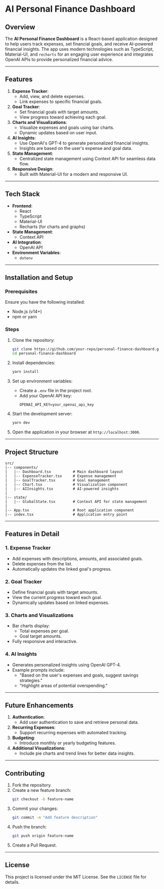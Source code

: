 # AI Personal Finance Dashboard

## Overview
The **AI Personal Finance Dashboard** is a React-based application designed to help users track expenses, set financial goals, and receive AI-powered financial insights. The app uses modern technologies such as TypeScript, Material-UI, and `recharts` for an engaging user experience and integrates OpenAI APIs to provide personalized financial advice.

---

## Features
1. **Expense Tracker**:
   - Add, view, and delete expenses.
   - Link expenses to specific financial goals.
2. **Goal Tracker**:
   - Set financial goals with target amounts.
   - View progress toward achieving each goal.
3. **Charts and Visualizations**:
   - Visualize expenses and goals using bar charts.
   - Dynamic updates based on user input.
4. **AI Insights**:
   - Use OpenAI's GPT-4 to generate personalized financial insights.
   - Insights are based on the user's expense and goal data.
5. **State Management**:
   - Centralized state management using Context API for seamless data flow.
6. **Responsive Design**:
   - Built with Material-UI for a modern and responsive UI.

---

## Tech Stack
- **Frontend**:
  - React
  - TypeScript
  - Material-UI
  - Recharts (for charts and graphs)
- **State Management**:
  - Context API
- **AI Integration**:
  - OpenAI API
- **Environment Variables**:
  - `dotenv`

---

## Installation and Setup

### Prerequisites
Ensure you have the following installed:
- Node.js (v14+)
- npm or yarn

### Steps
1. Clone the repository:
   ```bash
   git clone https://github.com/your-repo/personal-finance-dashboard.git
   cd personal-finance-dashboard
   ```

2. Install dependencies:
   ```bash
   yarn install
   ```

3. Set up environment variables:
   - Create a `.env` file in the project root.
   - Add your OpenAI API key:
     ```plaintext
     OPENAI_API_KEY=your_openai_api_key
     ```

4. Start the development server:
   ```bash
   yarn dev
   ```

5. Open the application in your browser at `http://localhost:3000`.

---

## Project Structure
```
src/
|-- components/
|   |-- Dashboard.tsx          # Main dashboard layout
|   |-- ExpenseTracker.tsx     # Expense management
|   |-- GoalTracker.tsx        # Goal management
|   |-- Chart.tsx              # Visualization component
|   |-- AIInsights.tsx         # AI-powered insights
|
|-- state/
|   |-- GlobalState.tsx        # Context API for state management
|
|-- App.tsx                    # Root application component
|-- index.tsx                  # Application entry point
```

---

## Features in Detail

### 1. Expense Tracker
- Add expenses with descriptions, amounts, and associated goals.
- Delete expenses from the list.
- Automatically updates the linked goal's progress.

### 2. Goal Tracker
- Define financial goals with target amounts.
- View the current progress toward each goal.
- Dynamically updates based on linked expenses.

### 3. Charts and Visualizations
- Bar charts display:
  - Total expenses per goal.
  - Goal target amounts.
- Fully responsive and interactive.

### 4. AI Insights
- Generates personalized insights using OpenAI GPT-4.
- Example prompts include:
  - "Based on the user's expenses and goals, suggest savings strategies."
  - "Highlight areas of potential overspending."

---

## Future Enhancements
1. **Authentication**:
   - Add user authentication to save and retrieve personal data.
2. **Recurring Expenses**:
   - Support recurring expenses with automated tracking.
3. **Budgeting**:
   - Introduce monthly or yearly budgeting features.
4. **Additional Visualizations**:
   - Include pie charts and trend lines for better data insights.

---

## Contributing
1. Fork the repository.
2. Create a new feature branch:
   ```bash
   git checkout -b feature-name
   ```
3. Commit your changes:
   ```bash
   git commit -m "Add feature description"
   ```
4. Push the branch:
   ```bash
   git push origin feature-name
   ```
5. Create a Pull Request.

---

## License
This project is licensed under the MIT License. See the `LICENSE` file for details.
